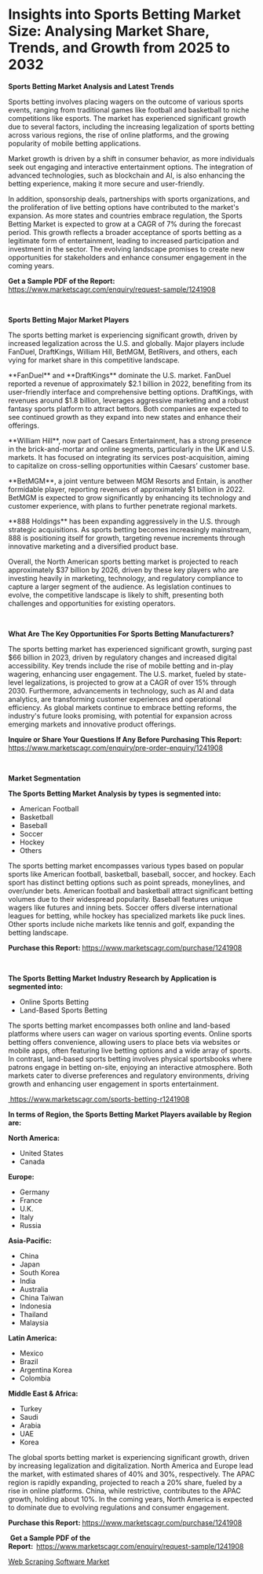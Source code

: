 <p><h1>Insights into Sports Betting Market Size: Analysing Market Share, Trends, and Growth from 2025 to 2032</h1></p><p><strong>Sports Betting Market Analysis and Latest Trends</strong></p>
<p><p>Sports betting involves placing wagers on the outcome of various sports events, ranging from traditional games like football and basketball to niche competitions like esports. The market has experienced significant growth due to several factors, including the increasing legalization of sports betting across various regions, the rise of online platforms, and the growing popularity of mobile betting applications. </p><p>Market growth is driven by a shift in consumer behavior, as more individuals seek out engaging and interactive entertainment options. The integration of advanced technologies, such as blockchain and AI, is also enhancing the betting experience, making it more secure and user-friendly. </p><p>In addition, sponsorship deals, partnerships with sports organizations, and the proliferation of live betting options have contributed to the market's expansion. As more states and countries embrace regulation, the Sports Betting Market is expected to grow at a CAGR of 7% during the forecast period. This growth reflects a broader acceptance of sports betting as a legitimate form of entertainment, leading to increased participation and investment in the sector. The evolving landscape promises to create new opportunities for stakeholders and enhance consumer engagement in the coming years.</p></p>
<p><strong>Get a Sample PDF of the Report:&nbsp;</strong> <a href="https://www.marketscagr.com/enquiry/request-sample/1241908?utm_campaign=2106&utm_medium=2&utm_source=Github&utm_content=ia&utm_term=10032025&utm_id=sports-betting">https://www.marketscagr.com/enquiry/request-sample/1241908</a></p>
<p>&nbsp;</p>
<p><strong>Sports Betting Major Market Players</strong></p>
<p><p>The sports betting market is experiencing significant growth, driven by increased legalization across the U.S. and globally. Major players include FanDuel, DraftKings, William Hill, BetMGM, BetRivers, and others, each vying for market share in this competitive landscape.</p><p>**FanDuel** and **DraftKings** dominate the U.S. market. FanDuel reported a revenue of approximately $2.1 billion in 2022, benefiting from its user-friendly interface and comprehensive betting options. DraftKings, with revenues around $1.8 billion, leverages aggressive marketing and a robust fantasy sports platform to attract bettors. Both companies are expected to see continued growth as they expand into new states and enhance their offerings.</p><p>**William Hill**, now part of Caesars Entertainment, has a strong presence in the brick-and-mortar and online segments, particularly in the UK and U.S. markets. It has focused on integrating its services post-acquisition, aiming to capitalize on cross-selling opportunities within Caesars’ customer base.</p><p>**BetMGM**, a joint venture between MGM Resorts and Entain, is another formidable player, reporting revenues of approximately $1 billion in 2022. BetMGM is expected to grow significantly by enhancing its technology and customer experience, with plans to further penetrate regional markets.</p><p>**888 Holdings** has been expanding aggressively in the U.S. through strategic acquisitions. As sports betting becomes increasingly mainstream, 888 is positioning itself for growth, targeting revenue increments through innovative marketing and a diversified product base.</p><p>Overall, the North American sports betting market is projected to reach approximately $37 billion by 2026, driven by these key players who are investing heavily in marketing, technology, and regulatory compliance to capture a larger segment of the audience. As legislation continues to evolve, the competitive landscape is likely to shift, presenting both challenges and opportunities for existing operators.</p></p>
<p>&nbsp;</p>
<p><strong>What Are The Key Opportunities For Sports Betting Manufacturers?</strong></p>
<p><p>The sports betting market has experienced significant growth, surging past $66 billion in 2023, driven by regulatory changes and increased digital accessibility. Key trends include the rise of mobile betting and in-play wagering, enhancing user engagement. The U.S. market, fueled by state-level legalizations, is projected to grow at a CAGR of over 15% through 2030. Furthermore, advancements in technology, such as AI and data analytics, are transforming customer experiences and operational efficiency. As global markets continue to embrace betting reforms, the industry's future looks promising, with potential for expansion across emerging markets and innovative product offerings.</p></p>
<p><strong>Inquire or Share Your Questions If Any Before Purchasing This Report:</strong> <a href="https://www.marketscagr.com/enquiry/pre-order-enquiry/1241908?utm_campaign=2106&utm_medium=2&utm_source=Github&utm_content=ia&utm_term=10032025&utm_id=sports-betting">https://www.marketscagr.com/enquiry/pre-order-enquiry/1241908</a></p>
<p>&nbsp;</p>
<p><strong>Market Segmentation</strong></p>
<p><strong>The Sports Betting Market Analysis by types is segmented into:</strong></p>
<p><ul><li>American Football</li><li>Basketball</li><li>Baseball</li><li>Soccer</li><li>Hockey</li><li>Others</li></ul></p>
<p><p>The sports betting market encompasses various types based on popular sports like American football, basketball, baseball, soccer, and hockey. Each sport has distinct betting options such as point spreads, moneylines, and over/under bets. American football and basketball attract significant betting volumes due to their widespread popularity. Baseball features unique wagers like futures and inning bets. Soccer offers diverse international leagues for betting, while hockey has specialized markets like puck lines. Other sports include niche markets like tennis and golf, expanding the betting landscape.</p></p>
<p><strong>Purchase this Report:&nbsp;</strong><a href="https://www.marketscagr.com/purchase/1241908?utm_campaign=2106&utm_medium=2&utm_source=Github&utm_content=ia&utm_term=10032025&utm_id=sports-betting">https://www.marketscagr.com/purchase/1241908</a></p>
<p>&nbsp;</p>
<p><strong>The Sports Betting Market Industry Research by Application is segmented into:</strong></p>
<p><ul><li>Online Sports Betting</li><li>Land-Based Sports Betting</li></ul></p>
<p><p>The sports betting market encompasses both online and land-based platforms where users can wager on various sporting events. Online sports betting offers convenience, allowing users to place bets via websites or mobile apps, often featuring live betting options and a wide array of sports. In contrast, land-based sports betting involves physical sportsbooks where patrons engage in betting on-site, enjoying an interactive atmosphere. Both markets cater to diverse preferences and regulatory environments, driving growth and enhancing user engagement in sports entertainment.</p></p>
<p><a href="https://www.marketscagr.com/sports-betting-r1241908?utm_campaign=2106&utm_medium=2&utm_source=Github&utm_content=ia&utm_term=10032025&utm_id=sports-betting">&nbsp;https://www.marketscagr.com/sports-betting-r1241908</a></p>
<p><strong>In terms of Region, the Sports Betting Market Players available by Region are:</strong></p>
<p>
    <p> <strong> North America: </strong>
        <ul>
            <li>United States</li>
            <li>Canada</li>
        </ul>
        </p> 
    <p> <strong> Europe: </strong>
        <ul>
            <li>Germany</li>
            <li>France</li>
            <li>U.K.</li>
            <li>Italy</li>
            <li>Russia</li>
        </ul>
        </p> 
    <p> <strong> Asia-Pacific: </strong>
        <ul>
            <li>China</li>
            <li>Japan</li>
            <li>South Korea</li>
            <li>India</li>
            <li>Australia</li>
            <li>China Taiwan</li>
            <li>Indonesia</li>
            <li>Thailand</li>
            <li>Malaysia</li>
        </ul>
        </p> 
    <p> <strong> Latin America: </strong>
        <ul>
            <li>Mexico</li>
            <li>Brazil</li>
            <li>Argentina Korea</li>
            <li>Colombia</li>
        </ul>
        </p> 
    <p> <strong> Middle East & Africa: </strong>
        <ul>
            <li>Turkey</li>
            <li>Saudi</li>
            <li>Arabia</li>
            <li>UAE</li>
            <li>Korea</li>
        </ul>
    </p>
    </p>
<p><p>The global sports betting market is experiencing significant growth, driven by increasing legalization and digitalization. North America and Europe lead the market, with estimated shares of 40% and 30%, respectively. The APAC region is rapidly expanding, projected to reach a 20% share, fueled by a rise in online platforms. China, while restrictive, contributes to the APAC growth, holding about 10%. In the coming years, North America is expected to dominate due to evolving regulations and consumer engagement.</p></p>
<p><strong>Purchase this Report: </strong><a href="https://www.marketscagr.com/purchase/1241908?utm_campaign=2106&utm_medium=2&utm_source=Github&utm_content=ia&utm_term=10032025&utm_id=sports-betting">https://www.marketscagr.com/purchase/1241908</a></p>
<p>&nbsp;<strong>Get a Sample PDF of the Report:&nbsp;&nbsp;</strong><a href="https://www.marketscagr.com/enquiry/request-sample/1241908?utm_campaign=2106&utm_medium=2&utm_source=Github&utm_content=ia&utm_term=10032025&utm_id=sports-betting">https://www.marketscagr.com/enquiry/request-sample/1241908</a></p>
<p><strong></strong></p>
<p><p><a href="https://github.com/YashRP12/Market-Research-Report-List-7/blob/main/web-scraping-software-market.md?utm_campaign=2106&utm_medium=2&utm_source=Github&utm_content=ia&utm_term=10032025&utm_id=sports-betting">Web Scraping Software Market</a></p></p>